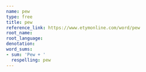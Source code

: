 ```yaml
---
name: pew
type: free
title: pew
reference_link: https://www.etymonline.com/word/pew
root_name: 
root_language: 
denotation: 
word_sums:
- sum: 'Pew + '
  respelling: pew
---
```

